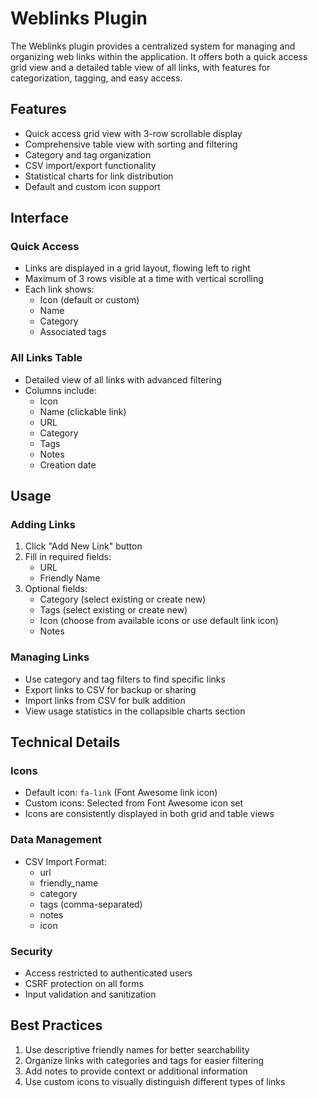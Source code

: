 # Weblinks Plugin

The Weblinks plugin provides a centralized system for managing and organizing web links within the application. It offers both a quick access grid view and a detailed table view of all links, with features for categorization, tagging, and easy access.

## Features

- Quick access grid view with 3-row scrollable display
- Comprehensive table view with sorting and filtering
- Category and tag organization
- CSV import/export functionality
- Statistical charts for link distribution
- Default and custom icon support

## Interface

### Quick Access
- Links are displayed in a grid layout, flowing left to right
- Maximum of 3 rows visible at a time with vertical scrolling
- Each link shows:
  - Icon (default or custom)
  - Name
  - Category
  - Associated tags

### All Links Table
- Detailed view of all links with advanced filtering
- Columns include:
  - Icon
  - Name (clickable link)
  - URL
  - Category
  - Tags
  - Notes
  - Creation date

## Usage

### Adding Links
1. Click "Add New Link" button
2. Fill in required fields:
   - URL
   - Friendly Name
3. Optional fields:
   - Category (select existing or create new)
   - Tags (select existing or create new)
   - Icon (choose from available icons or use default link icon)
   - Notes

### Managing Links
- Use category and tag filters to find specific links
- Export links to CSV for backup or sharing
- Import links from CSV for bulk addition
- View usage statistics in the collapsible charts section

## Technical Details

### Icons
- Default icon: `fa-link` (Font Awesome link icon)
- Custom icons: Selected from Font Awesome icon set
- Icons are consistently displayed in both grid and table views

### Data Management
- CSV Import Format:
  - url
  - friendly_name
  - category
  - tags (comma-separated)
  - notes
  - icon

### Security
- Access restricted to authenticated users
- CSRF protection on all forms
- Input validation and sanitization

## Best Practices

1. Use descriptive friendly names for better searchability
2. Organize links with categories and tags for easier filtering
3. Add notes to provide context or additional information
4. Use custom icons to visually distinguish different types of links
